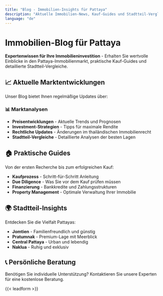 ```yaml
---
title: "Blog - Immobilien-Insights für Pattaya"
description: "Aktuelle Immobilien-News, Kauf-Guides und Stadtteil-Vergleiche für Pattaya. Expertenwissen für Ihre Immobilieninvestition in Thailand."
language: "de"
---
```


# Immobilien-Blog für Pattaya

**Expertenwissen für Ihre Immobilieninvestition** - Erhalten Sie wertvolle Einblicke in den Pattaya-Immobilienmarkt, praktische Kauf-Guides und detaillierte Stadtteil-Vergleiche.

## 📈 Aktuelle Marktentwicklungen

Unser Blog bietet Ihnen regelmäßige Updates über:

### 📊 Marktanalysen
- **Preisentwicklungen** - Aktuelle Trends und Prognosen
- **Investment-Strategien** - Tipps für maximale Rendite
- **Rechtliche Updates** - Änderungen im thailändischen Immobilienrecht
- **Stadtteil-Vergleiche** - Detaillierte Analysen der besten Lagen

## 🏠 Praktische Guides

Von der ersten Recherche bis zum erfolgreichen Kauf:
- **Kaufprozess** - Schritt-für-Schritt Anleitung
- **Due Diligence** - Was Sie vor dem Kauf prüfen müssen
- **Finanzierung** - Bankkredite und Zahlungsstrukturen
- **Property Management** - Optimale Verwaltung Ihrer Immobilie

## 🌍 Stadtteil-Insights

Entdecken Sie die Vielfalt Pattayas:
- **Jomtien** - Familienfreundlich und günstig
- **Pratumnak** - Premium-Lage mit Meerblick
- **Central Pattaya** - Urban und lebendig
- **Naklua** - Ruhig und exklusiv

## 📞 Persönliche Beratung

Benötigen Sie individuelle Unterstützung? Kontaktieren Sie unsere Experten für eine kostenlose Beratung.

{{< leadform >}}